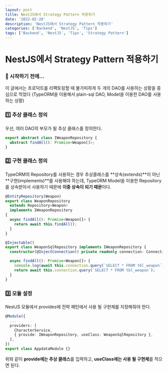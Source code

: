 ```yaml
---
layout: post
title: NestJS에서 Strategy Pattern 적용하기
date: '2022-02-28'
description: 'NestJS에서 Strategy Pattern 적용하기'
categories: ['Backend', 'NestJS', 'Tips']
tags: ['Backend', 'NestJS', 'Tips', 'Strategy Pattern']
---
```

# NestJS에서 Strategy Pattern 적용하기

### 🎊 시작하기 전에...

이 글에서는 프로덕트를 리팩토링할 때 불가피하게 두 개의 DAO를 사용하는 상황을 중심으로 적었다 (TypeORM을 이용해서 plain-sql DAO, Model을 이용한 DAO를 사용하는 상황)

### 1️⃣ 추상 클래스 정의

우선, 여러 DAO의 부모가 될 추상 클래스를 정의한다.

```typescript
export abstract class IWeaponRepository {
  abstract findAll(): Promise<Weapon[]>;
}
```

### 2️⃣ 구현 클래스 정의

TypeORM의 Repository를 사용하는 경우 추상클래스를 **상속(extends)**이 아닌 **구현(implements)**를 사용해야 하는데, TypeORM Model을 이용한 Repository를 상속받아서 사용하기 때문에 **이중 상속이 되기 때문**이다.

```typescript
@EntityRepository(Weapon)
export class WeaponRepository
  extends Repository<Weapon>
  implements IWeaponRepository
{
  async findAll(): Promise<Weapon[]> {
    return await this.findAll();
  }
}

```

```typescript
@Injectable()
export class WeaponSqlRepository implements IWeaponRepository {
  constructor(@InjectConnection() private readonly connection: Connection) {}

  async findAll(): Promise<Weapon[]> {
    console.log(await this.connection.query(`SELECT * FROM tbl_weapon`));
    return await this.connection.query(`SELECT * FROM tbl_weapon`);
  }
}
```

### 3️⃣ 모듈 설정

NestJS 모듈에서 provides에 전략 패턴에서 사용 될 구현체를 지정해줘야 한다.

```typescript
@Module({
  ...
  providers: [
    CharacterService,
    { provide: IWeaponRepository, useClass: WeaponSqlRepository },
  ],
})
export class AppdataModule {}
```

위와 같이 **provide에는 추상 클래스**를 입력하고, **useClass에는 사용 될 구현체**를 적으면 된다.